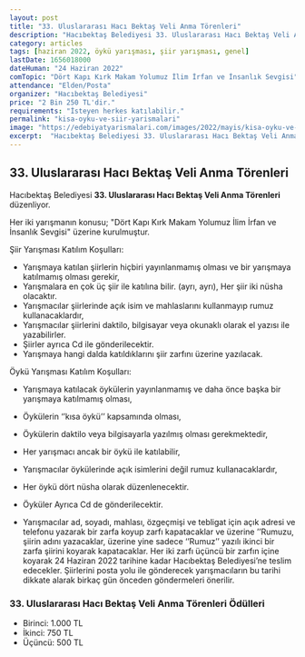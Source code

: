 ```yaml
---
layout: post
title: "33. Uluslararası Hacı Bektaş Veli Anma Törenleri"
description: "Hacıbektaş Belediyesi 33. Uluslararası Hacı Bektaş Veli Anma Törenleri çerçevesinde 'kısa öykü ve şiir yarışması' düzenliyor."
category: articles
tags: [haziran 2022, öykü yarışması, şiir yarışması, genel]
lastDate: 1656018000
dateHuman: "24 Haziran 2022"
comTopic: "Dört Kapı Kırk Makam Yolumuz İlim İrfan ve İnsanlık Sevgisi"
attendance: "Elden/Posta"
organizer: "Hacıbektaş Belediyesi"
price: "2 Bin 250 TL'dir."
requirements: "İsteyen herkes katılabilir."
permalink: "kisa-oyku-ve-siir-yarismalari"
image: "https://edebiyatyarismalari.com/images/2022/mayis/kisa-oyku-ve-siir-yarismalari.jpg"
excerpt:  "Hacıbektaş Belediyesi 33. Uluslararası Hacı Bektaş Veli Anma Törenleri <strong> kısa öykü ve şiir yarışması </strong> düzenliyor."
---
```


## 33. Uluslararası Hacı Bektaş Veli Anma Törenleri
Hacıbektaş Belediyesi **33. Uluslararası Hacı Bektaş Veli Anma Törenleri** düzenliyor.

Her iki yarışmanın konusu; "Dört Kapı Kırk Makam Yolumuz İlim İrfan ve İnsanlık Sevgisi" üzerine kurulmuştur.

Şiir Yarışması Katılım Koşulları:
- Yarışmaya katılan şiirlerin hiçbiri yayınlanmamış olması ve bir yarışmaya katılmamış olması gerekir,
- Yarışmalara en çok üç şiir ile katılına bilir. (ayrı, ayrı), Her şiir iki nüsha olacaktır.
- Yarışmacılar şiirlerinde açık isim ve mahlaslarını kullanmayıp rumuz kullanacaklardır,
- Yarışmacılar şiirlerini daktilo, bilgisayar veya okunaklı olarak el yazısı ile yazabilirler.
- Şiirler ayrıca Cd ile gönderilecektir.
- Yarışmaya hangi dalda katıldıklarını şiir zarfını üzerine yazılacak.

Öykü Yarışması Katılım Koşulları:
- Yarışmaya katılacak öykülerin yayınlanmamış ve daha önce başka bir yarışmaya katılmamış olması,
- Öykülerin ‘’kısa öykü’’ kapsamında olması,
- Öykülerin daktilo veya bilgisayarla yazılmış olması gerekmektedir,
- Her yarışmacı ancak bir öykü ile katılabilir,
- Yarışmacılar öykülerinde açık isimlerini değil rumuz kullanacaklardır,
- Her öykü dört nüsha olarak düzenlenecektir.
- Öyküler Ayrıca Cd de gönderilecektir.

- Yarışmacılar ad, soyadı, mahlası, özgeçmişi ve tebligat için açık adresi ve telefonu yazarak bir zarfa koyup zarfı kapatacaklar ve üzerine ’’Rumuzu, şiirin adını yazacaklar, üzerine yine sadece ‘’Rumuz’’ yazılı ikinci bir zarfa şiirini koyarak kapatacaklar. Her iki zarfı üçüncü bir zarfın içine koyarak 24 Haziran 2022 tarihine kadar Hacıbektaş Belediyesi’ne teslim edecekler. Şiirlerini posta yolu ile gönderecek yarışmacıların bu tarihi dikkate alarak birkaç gün önceden göndermeleri önerilir.


### 33. Uluslararası Hacı Bektaş Veli Anma Törenleri Ödülleri
- Birinci: 1.000 TL
- İkinci: 750 TL
- Üçüncü: 500 TL
